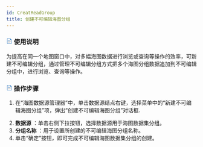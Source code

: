 ```yaml
---
id: CreatReadGroup
title: 创建不可编辑海图分组
---
```

### ![](../../img/read.gif) 使用说明

为提高在同一个地图窗口中，对多幅海图数据进行浏览或查询等操作的效率，可新建不可编辑分组，通过管理不可编辑分组方式把多个海图分组数据追加到不可编辑分组中，进行浏览、查询等操作。

### ![](../../img/read.gif) 操作步骤

1. 在“海图数据源管理器”中，单击数据源结点右键，选择菜单中的“新建不可编辑海图分组”项，弹出“创建不可编辑海图分组”对话框.   
<!-- ![](img/CreatReadGroup.jpg)  -->
2. **数据源** ：单击右侧下拉按钮，选择数据源用于海图数据集分组。
3. **分组名称** ：用于设置所创建的不可编辑海图分组名称。
4. 单击“确定”按钮，即可完成不可编辑海图数据集分组的创建。
